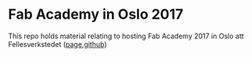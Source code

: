 # Fab Academy in Oslo 2017
This repo holds material relating to hosting Fab Academy 2017 in Oslo att Fellesverkstedet ([page](http://www.fellesverkstedet.no/),[github](https://github.com/fellesverkstedet))
